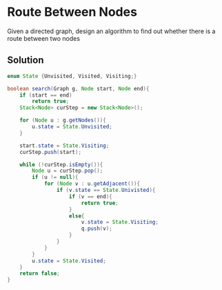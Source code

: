 # Route Between Nodes

Given a directed graph, design an algorithm to find out whether there is a route between two nodes

## Solution

```java
enum State {Unvisited, Visited, Visiting;}

boolean search(Graph g, Node start, Node end){
    if (start == end)
        return true;
    Stack<Node> curStep = new Stack<Node>();

    for (Node u : g.getNodes()){
        u.state = State.Unvisited;
    }

    start.state = State.Visiting;
    curStep.push(start);

    while (!curStep.isEmpty()){
        Node u = curStep.pop();
        if (u != null){
            for (Node v : u.getAdjacent()){
                if (v.state == State.Univisted){
                    if (v == end){
                        return true;
                    }
                    else{
                        v.state = State.Visiting;
                        q.push(v);
                    }
                }
            }
        }
        u.state = State.Visited;
    }
    return false;
}
```